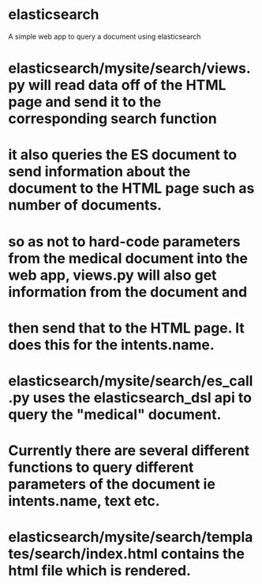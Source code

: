 # elasticsearch
 A simple web app to query a document using elasticsearch

# elasticsearch/mysite/search/views.py will read data off of the HTML page and send it to the corresponding search function
# it also queries the ES document to send information about the document to the HTML page such as number of documents.
# so as not to hard-code parameters from the medical document into the web app, views.py will also get information from the document and
# then send that to the HTML page. It does this for the intents.name.


# elasticsearch/mysite/search/es_call.py uses the elasticsearch_dsl api to query the "medical" document.
# Currently there are several different functions to query different parameters of the document ie intents.name, text etc.

# elasticsearch/mysite/search/templates/search/index.html contains the html file which is rendered.
